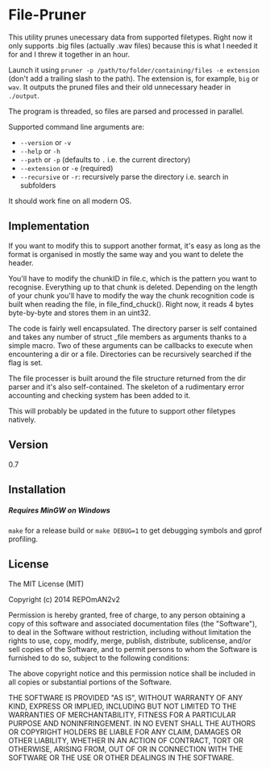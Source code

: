 File-Pruner
=========

This utility prunes unecessary data from supported filetypes. Right now it only supports .big files (actually .wav files) because this is what I needed it for and I threw it together in an hour.

Launch it using `pruner -p /path/to/folder/containing/files -e extension` (don't add a trailing slash to the path). The extension is, for example, `big` or `wav`. It outputs the pruned files and their old unnecessary header in `./output`.

The program is threaded, so files are parsed and processed in parallel.

Supported command line arguments are: 

* `--version` or `-v`
* `--help` or `-h`
* `--path` or `-p` (defaults to `.` i.e. the current directory)
* `--extension` or `-e` (required)
* `--recursive` or `-r`: recursively parse the directory i.e. search in subfolders

It should work fine on all modern OS.

Implementation
-----------

If you want to modify this to support another format, it's easy as long as the format is organised in mostly the same way and you want to delete the header.

You'll have to modify the chunkID in file.c, which is the pattern you want to recognise. Everything up to that chunk is deleted. Depending on the length of your chunk you'll have to modify the way the chunk recognition code is built when reading the file, in file_find_chuck(). Right now, it reads 4 bytes byte-by-byte and stores them in an uint32.

The code is fairly well encapsulated. The directory parser is self contained and takes any number of struct _file members as arguments thanks to a simple macro. Two of these arguments can be callbacks to execute when encountering a dir or a file. Directories can be recursively searched if the flag is set. 

The file processer is built around the file structure returned from the dir parser and it's also self-contained. The skeleton of a rudimentary error accounting and checking system has been added to it. 

This will probably be updated in the future to support other filetypes natively.

Version
----

0.7

Installation
--------------

##### Requires MinGW on Windows
`make` for a release build or `make DEBUG=1` to get debugging symbols and gprof profiling.

License
----

The MIT License (MIT)

Copyright (c) 2014 REPOmAN2v2

Permission is hereby granted, free of charge, to any person obtaining a copy
of this software and associated documentation files (the "Software"), to deal
in the Software without restriction, including without limitation the rights
to use, copy, modify, merge, publish, distribute, sublicense, and/or sell
copies of the Software, and to permit persons to whom the Software is
furnished to do so, subject to the following conditions:

The above copyright notice and this permission notice shall be included in
all copies or substantial portions of the Software.

THE SOFTWARE IS PROVIDED "AS IS", WITHOUT WARRANTY OF ANY KIND, EXPRESS OR
IMPLIED, INCLUDING BUT NOT LIMITED TO THE WARRANTIES OF MERCHANTABILITY,
FITNESS FOR A PARTICULAR PURPOSE AND NONINFRINGEMENT. IN NO EVENT SHALL THE
AUTHORS OR COPYRIGHT HOLDERS BE LIABLE FOR ANY CLAIM, DAMAGES OR OTHER
LIABILITY, WHETHER IN AN ACTION OF CONTRACT, TORT OR OTHERWISE, ARISING FROM,
OUT OF OR IN CONNECTION WITH THE SOFTWARE OR THE USE OR OTHER DEALINGS IN
THE SOFTWARE.
